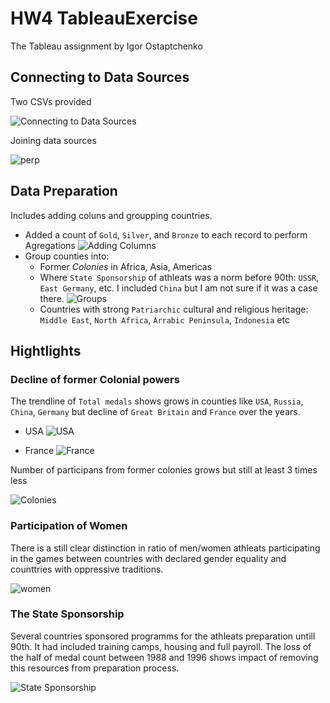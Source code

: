 # HW4 TableauExercise

The Tableau assignment by Igor Ostaptchenko

## Connecting to Data Sources

Two CSVs provided 

![Connecting to Data Sources](connecting.png)

Joining data sources  

![perp](joining-prep.png)

## Data Preparation

Includes adding coluns and groupping countries.

* Added a count of `Gold`, `Silver`, and `Bronze` to each record to perform Agregations
  ![Adding Columns](DataPreparation.png)
* Group counties into:
  * Former _Colonies_ in Africa, Asia, Americas
  * Where `State Sponsorship` of athleats was a norm before 90th: `USSR`, `East Germany`, etc. I included `China` but I am not sure if it was a case there. 
  ![Groups](Groupping.png)
  * Countries with strong `Patriarchic` cultural and religious heritage: `Middle East`, `North Africa`, `Arrabic Peninsula`, `Indonesia` etc

## Hightlights

### Decline of former Colonial powers

The trendline of `Total medals` shows grows in counties like `USA`, `Russia`, `China`, `Germany` but decline of `Great Britain` and `France` over the years.

* USA 
![USA](USATrend.png)

* France
![France](FranceDecline.png)

Number of participans from former colonies grows but still at least 3 times less

![Colonies](Colonies.png)


### Participation of Women

There is a still clear distinction in ratio of men/women athleats participating in the games between countries with declared gender equality and counttries with oppressive traditions.

![women](women.png)

### The State Sponsorship

Several countries sponsored programms for the athleats preparation untill 90th. It had included training camps, housing and full payroll. The loss of the half of medal count between 1988 and 1996 shows impact of removing this resources from preparation process.

![State Sponsorship](StateSponsorship1988.png)
